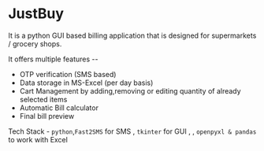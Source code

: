 # JustBuy

It is a python GUI based billing application that is designed for supermarkets / grocery shops.


It offers multiple features --
- OTP verification (SMS based)
- Data storage in MS-Excel (per day basis)
- Cart Management by adding,removing or editing quantity of already selected items
- Automatic Bill calculator
- Final bill preview


Tech Stack - `python`,`Fast2SMS` for SMS , `tkinter` for GUI ,  , `openpyxl & pandas` to work with Excel
